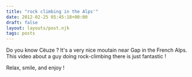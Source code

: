 ```yaml
---
title: "rock climbing in the Alps'"
date: 2012-02-25 05:45:18+00:00
draft: false
layout: layouts/post.njk
tags: posts
---
```


Do you know Cëuze ?
It's a very nice moutain near Gap in the French Alps.
This video about a guy doing rock-climbing there is just fantastic !

Relax, smile, and enjoy !


